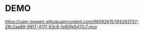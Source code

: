 # DEMO


https://user-images.githubusercontent.com/96092615/193293737-28c2aa89-8917-417f-93c8-fa90fe0417c7.mov

